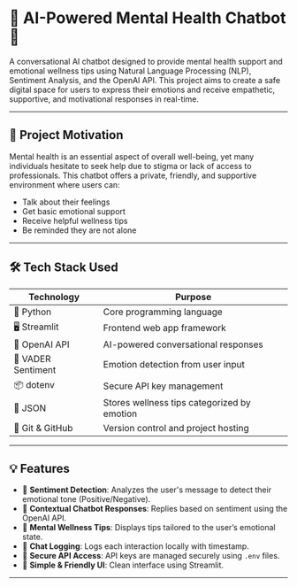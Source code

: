 # 🧠 AI-Powered Mental Health Chatbot 💬

A conversational AI chatbot designed to provide mental health support and emotional wellness tips using Natural Language Processing (NLP), Sentiment Analysis, and the OpenAI API. This project aims to create a safe digital space for users to express their emotions and receive empathetic, supportive, and motivational responses in real-time.

---

## 🌟 Project Motivation

Mental health is an essential aspect of overall well-being, yet many individuals hesitate to seek help due to stigma or lack of access to professionals. This chatbot offers a private, friendly, and supportive environment where users can:

- Talk about their feelings
- Get basic emotional support
- Receive helpful wellness tips
- Be reminded they are not alone

---

## 🛠️ Tech Stack Used

| Technology        | Purpose                                  |
|-------------------|-------------------------------------------|
| 🐍 Python          | Core programming language                |
| 🖥️ Streamlit       | Frontend web app framework               |
| 💬 OpenAI API      | AI-powered conversational responses       |
| 🧠 VADER Sentiment | Emotion detection from user input         |
| 📦 dotenv          | Secure API key management                |
| 📄 JSON            | Stores wellness tips categorized by emotion |
| 📁 Git & GitHub    | Version control and project hosting       |

---

## 💡 Features

- 🧠 **Sentiment Detection**: Analyzes the user's message to detect their emotional tone (Positive/Negative).
- 🤖 **Contextual Chatbot Responses**: Replies based on sentiment using the OpenAI API.
- 🌱 **Mental Wellness Tips**: Displays tips tailored to the user’s emotional state.
- 📝 **Chat Logging**: Logs each interaction locally with timestamp.
- 🔐 **Secure API Access**: API keys are managed securely using `.env` files.
- 🎨 **Simple & Friendly UI**: Clean interface using Streamlit.

---
